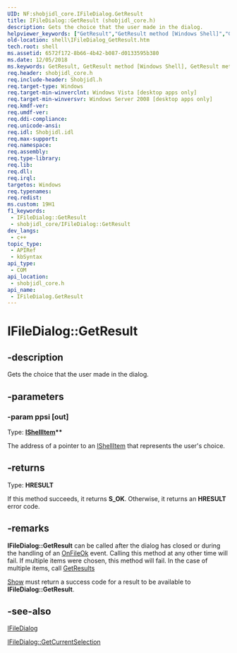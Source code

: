 ```yaml
---
UID: NF:shobjidl_core.IFileDialog.GetResult
title: IFileDialog::GetResult (shobjidl_core.h)
description: Gets the choice that the user made in the dialog.
helpviewer_keywords: ["GetResult","GetResult method [Windows Shell]","GetResult method [Windows Shell]","IFileDialog interface","IFileDialog interface [Windows Shell]","GetResult method","IFileDialog.GetResult","IFileDialog::GetResult","shell.IFileDialog_GetResult","shell_IFileDialog_GetResult","shobjidl_core/IFileDialog::GetResult"]
old-location: shell\IFileDialog_GetResult.htm
tech.root: shell
ms.assetid: 6572f172-8b66-4b42-b087-d0133595b380
ms.date: 12/05/2018
ms.keywords: GetResult, GetResult method [Windows Shell], GetResult method [Windows Shell],IFileDialog interface, IFileDialog interface [Windows Shell],GetResult method, IFileDialog.GetResult, IFileDialog::GetResult, shell.IFileDialog_GetResult, shell_IFileDialog_GetResult, shobjidl_core/IFileDialog::GetResult
req.header: shobjidl_core.h
req.include-header: Shobjidl.h
req.target-type: Windows
req.target-min-winverclnt: Windows Vista [desktop apps only]
req.target-min-winversvr: Windows Server 2008 [desktop apps only]
req.kmdf-ver: 
req.umdf-ver: 
req.ddi-compliance: 
req.unicode-ansi: 
req.idl: Shobjidl.idl
req.max-support: 
req.namespace: 
req.assembly: 
req.type-library: 
req.lib: 
req.dll: 
req.irql: 
targetos: Windows
req.typenames: 
req.redist: 
ms.custom: 19H1
f1_keywords:
 - IFileDialog::GetResult
 - shobjidl_core/IFileDialog::GetResult
dev_langs:
 - c++
topic_type:
 - APIRef
 - kbSyntax
api_type:
 - COM
api_location:
 - shobjidl_core.h
api_name:
 - IFileDialog.GetResult
---
```


# IFileDialog::GetResult


## -description

Gets the choice that the user made in the dialog.

## -parameters

### -param ppsi [out]

Type: <b><a href="https://docs.microsoft.com/windows/desktop/api/shobjidl_core/nn-shobjidl_core-ishellitem">IShellItem</a>**</b>

The address of a pointer to an <a href="https://docs.microsoft.com/windows/desktop/api/shobjidl_core/nn-shobjidl_core-ishellitem">IShellItem</a> that represents the user's choice.

## -returns

Type: <b>HRESULT</b>

If this method succeeds, it returns <b xmlns:loc="http://microsoft.com/wdcml/l10n">S_OK</b>. Otherwise, it returns an <b xmlns:loc="http://microsoft.com/wdcml/l10n">HRESULT</b> error code.

## -remarks

<b>IFileDialog::GetResult</b> can be called after the dialog has closed or during the handling of an <a href="https://docs.microsoft.com/windows/desktop/api/shobjidl_core/nf-shobjidl_core-ifiledialogevents-onfileok">OnFileOk</a> event. Calling this method at any other time will fail. If multiple items were chosen, this method will fail. In the case of multiple items, call <a href="https://docs.microsoft.com/windows/desktop/api/shobjidl_core/nf-shobjidl_core-ifileopendialog-getresults">GetResults</a>



<a href="https://docs.microsoft.com/windows/desktop/api/shobjidl_core/nf-shobjidl_core-imodalwindow-show">Show</a> must return a success code for a result to be available to <b>IFileDialog::GetResult</b>.

## -see-also

<a href="https://docs.microsoft.com/windows/desktop/api/shobjidl_core/nn-shobjidl_core-ifiledialog">IFileDialog</a>



<a href="https://docs.microsoft.com/windows/desktop/api/shobjidl_core/nf-shobjidl_core-ifiledialog-getcurrentselection">IFileDialog::GetCurrentSelection</a>

